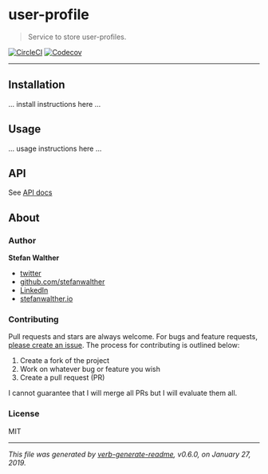 # user-profile

> Service to store user-profiles.

[![CircleCI](https://img.shields.io/circleci/project/github/sammler/user-profile.svg)](https://circleci.com/gh/sammler/user-profile)
[![Codecov](https://img.shields.io/codecov/c/github/sammler/user-profile.svg?logo=codecov)](https://codecov.io/gh/sammler/user-profile)

---

## Installation

... install instructions here ...

## Usage

... usage instructions here ...

## API

See [API docs](./docs/api-docs.md)

## About

### Author
**Stefan Walther**

* [twitter](http://twitter.com/waltherstefan)  
* [github.com/stefanwalther](http://github.com/stefanwalther) 
* [LinkedIn](https://www.linkedin.com/in/stefanwalther/) 
* [stefanwalther.io](https://stefanwalther.io)

### Contributing
Pull requests and stars are always welcome. For bugs and feature requests, [please create an issue](https://github.com/sammler/user-profile/issues). The process for contributing is outlined below:

1. Create a fork of the project
2. Work on whatever bug or feature you wish
3. Create a pull request (PR)

I cannot guarantee that I will merge all PRs but I will evaluate them all.

### License
MIT

***

_This file was generated by [verb-generate-readme](https://github.com/verbose/verb-generate-readme), v0.6.0, on January 27, 2019._

